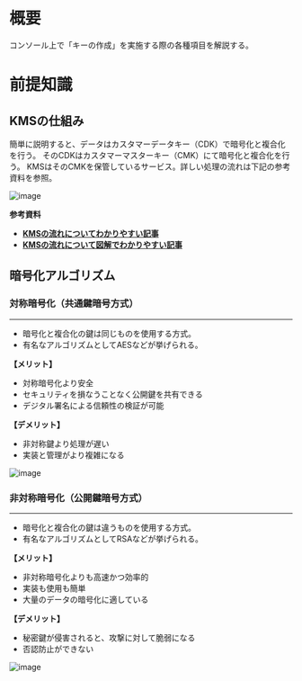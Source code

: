 # 概要
コンソール上で「キーの作成」を実施する際の各種項目を解説する。  

# 前提知識
## KMSの仕組み
簡単に説明すると、データはカスタマーデータキー（CDK）で暗号化と複合化を行う。
そのCDKはカスタマーマスターキー（CMK）にて暗号化と複合化を行う。
KMSはそのCMKを保管しているサービス。詳しい処理の流れは下記の参考資料を参照。

![image](https://github.com/adgjmptwgw/aws-practice/assets/66456130/f31f2ff4-d1ea-4bf9-b508-a4c45263d248)

**参考資料**
- [**KMSの流れについてわかりやすい記事**](https://graff-it-i.com/2021/05/29/aws-kms/)
- [**KMSの流れについて図解でわかりやすい記事**](https://server-recipe.com/1103/)


## 暗号化アルゴリズム  

### 対称暗号化（共通鍵暗号方式）
---
- 暗号化と複合化の鍵は同じものを使用する方式。
- 有名なアルゴリズムとしてAESなどが挙げられる。

**【メリット】**  
- 対称暗号化より安全
- セキュリティを損なうことなく公開鍵を共有できる
- デジタル署名による信頼性の検証が可能  

**【デメリット】**  
- 非対称鍵より処理が遅い
- 実装と管理がより複雑になる

![image](https://github.com/adgjmptwgw/aws-practice/assets/66456130/4383165d-94d9-4ab2-b1f7-2ca5ddeb57e5)


### 非対称暗号化（公開鍵暗号方式）
---
- 暗号化と複合化の鍵は違うものを使用する方式。
- 有名なアルゴリズムとしてRSAなどが挙げられる。  

**【メリット】**  
- 非対称暗号化よりも高速かつ効率的
- 実装も使用も簡単
- 大量のデータの暗号化に適している  

**【デメリット】**  
- 秘密鍵が侵害されると、攻撃に対して脆弱になる
- 否認防止ができない

![image](https://github.com/adgjmptwgw/aws-practice/assets/66456130/e530c312-ad28-48f2-acdb-6de4cd50217f)


